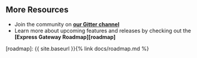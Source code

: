 ## More Resources

* Join the community on **[our Gitter channel](https://gitter.im/ExpressGateway/express-gateway)**
* Learn more about upcoming features and releases by checking out the **[Express Gateway Roadmap][roadmap]**

[roadmap]: {{ site.baseurl }}{% link docs/roadmap.md %}
